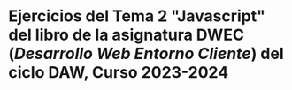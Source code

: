 # Ejercicios del Tema 2 "Javascript" del libro de la asignatura **DWEC** (*Desarrollo Web Entorno Cliente*) del ciclo DAW, Curso 2023-2024
